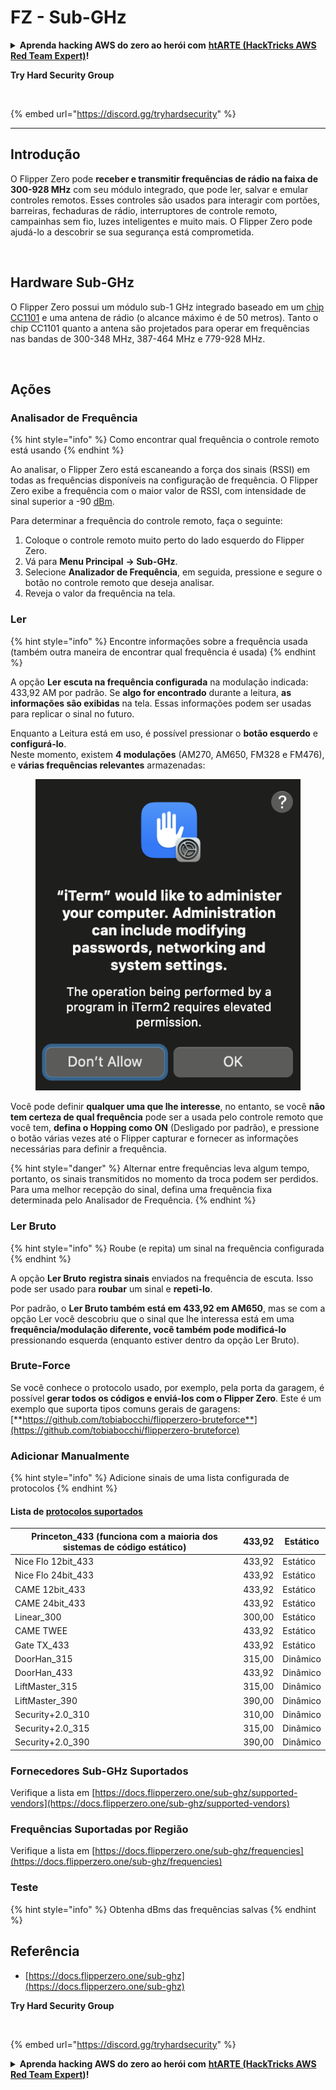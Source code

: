 # FZ - Sub-GHz

<details>

<summary><strong>Aprenda hacking AWS do zero ao herói com</strong> <a href="https://training.hacktricks.xyz/courses/arte"><strong>htARTE (HackTricks AWS Red Team Expert)</strong></a><strong>!</strong></summary>

Outras formas de apoiar o HackTricks:

* Se você quiser ver sua **empresa anunciada no HackTricks** ou **baixar o HackTricks em PDF** Confira os [**PLANOS DE ASSINATURA**](https://github.com/sponsors/carlospolop)!
* Adquira o [**swag oficial PEASS & HackTricks**](https://peass.creator-spring.com)
* Descubra [**A Família PEASS**](https://opensea.io/collection/the-peass-family), nossa coleção exclusiva de [**NFTs**](https://opensea.io/collection/the-peass-family)
* **Junte-se ao** 💬 [**grupo Discord**](https://discord.gg/hRep4RUj7f) ou ao [**grupo telegram**](https://t.me/peass) ou **siga-nos** no **Twitter** 🐦 [**@carlospolopm**](https://twitter.com/hacktricks\_live)**.**
* **Compartilhe seus truques de hacking enviando PRs para os** [**HackTricks**](https://github.com/carlospolop/hacktricks) e [**HackTricks Cloud**](https://github.com/carlospolop/hacktricks-cloud) repositórios do github.

</details>

**Try Hard Security Group**

<figure><img src="../.gitbook/assets/telegram-cloud-document-1-5159108904864449420.jpg" alt=""><figcaption></figcaption></figure>

{% embed url="https://discord.gg/tryhardsecurity" %}

***

## Introdução <a href="#kfpn7" id="kfpn7"></a>

O Flipper Zero pode **receber e transmitir frequências de rádio na faixa de 300-928 MHz** com seu módulo integrado, que pode ler, salvar e emular controles remotos. Esses controles são usados para interagir com portões, barreiras, fechaduras de rádio, interruptores de controle remoto, campainhas sem fio, luzes inteligentes e muito mais. O Flipper Zero pode ajudá-lo a descobrir se sua segurança está comprometida.

<figure><img src="../../../.gitbook/assets/image (3) (2) (1).png" alt=""><figcaption></figcaption></figure>

## Hardware Sub-GHz <a href="#kfpn7" id="kfpn7"></a>

O Flipper Zero possui um módulo sub-1 GHz integrado baseado em um [﻿](https://www.st.com/en/nfc/st25r3916.html#overview)﻿[chip CC1101](https://www.ti.com/lit/ds/symlink/cc1101.pdf) e uma antena de rádio (o alcance máximo é de 50 metros). Tanto o chip CC1101 quanto a antena são projetados para operar em frequências nas bandas de 300-348 MHz, 387-464 MHz e 779-928 MHz.

<figure><img src="../../../.gitbook/assets/image (1) (8) (1).png" alt=""><figcaption></figcaption></figure>

## Ações

### Analisador de Frequência

{% hint style="info" %}
Como encontrar qual frequência o controle remoto está usando
{% endhint %}

Ao analisar, o Flipper Zero está escaneando a força dos sinais (RSSI) em todas as frequências disponíveis na configuração de frequência. O Flipper Zero exibe a frequência com o maior valor de RSSI, com intensidade de sinal superior a -90 [dBm](https://en.wikipedia.org/wiki/DBm).

Para determinar a frequência do controle remoto, faça o seguinte:

1. Coloque o controle remoto muito perto do lado esquerdo do Flipper Zero.
2. Vá para **Menu Principal** **→ Sub-GHz**.
3. Selecione **Analizador de Frequência**, em seguida, pressione e segure o botão no controle remoto que deseja analisar.
4. Reveja o valor da frequência na tela.

### Ler

{% hint style="info" %}
Encontre informações sobre a frequência usada (também outra maneira de encontrar qual frequência é usada)
{% endhint %}

A opção **Ler** **escuta na frequência configurada** na modulação indicada: 433,92 AM por padrão. Se **algo for encontrado** durante a leitura, **as informações são exibidas** na tela. Essas informações podem ser usadas para replicar o sinal no futuro.

Enquanto a Leitura está em uso, é possível pressionar o **botão esquerdo** e **configurá-lo**.\
Neste momento, existem **4 modulações** (AM270, AM650, FM328 e FM476), e **várias frequências relevantes** armazenadas:

<figure><img src="../../../.gitbook/assets/image (28).png" alt=""><figcaption></figcaption></figure>

Você pode definir **qualquer uma que lhe interesse**, no entanto, se você **não tem certeza de qual frequência** pode ser a usada pelo controle remoto que você tem, **defina o Hopping como ON** (Desligado por padrão), e pressione o botão várias vezes até o Flipper capturar e fornecer as informações necessárias para definir a frequência.

{% hint style="danger" %}
Alternar entre frequências leva algum tempo, portanto, os sinais transmitidos no momento da troca podem ser perdidos. Para uma melhor recepção do sinal, defina uma frequência fixa determinada pelo Analisador de Frequência.
{% endhint %}

### **Ler Bruto**

{% hint style="info" %}
Roube (e repita) um sinal na frequência configurada
{% endhint %}

A opção **Ler Bruto** **registra sinais** enviados na frequência de escuta. Isso pode ser usado para **roubar** um sinal e **repeti-lo**.

Por padrão, o **Ler Bruto também está em 433,92 em AM650**, mas se com a opção Ler você descobriu que o sinal que lhe interessa está em uma **frequência/modulação diferente, você também pode modificá-lo** pressionando esquerda (enquanto estiver dentro da opção Ler Bruto).

### Brute-Force

Se você conhece o protocolo usado, por exemplo, pela porta da garagem, é possível **gerar todos os códigos e enviá-los com o Flipper Zero**. Este é um exemplo que suporta tipos comuns gerais de garagens: [**https://github.com/tobiabocchi/flipperzero-bruteforce**](https://github.com/tobiabocchi/flipperzero-bruteforce)

### Adicionar Manualmente

{% hint style="info" %}
Adicione sinais de uma lista configurada de protocolos
{% endhint %}

#### Lista de [protocolos suportados](https://docs.flipperzero.one/sub-ghz/add-new-remote) <a href="#id-3iglu" id="id-3iglu"></a>

| Princeton\_433 (funciona com a maioria dos sistemas de código estático) | 433,92 | Estático |
| --------------------------------------------------------------- | ------ | ------- |
| Nice Flo 12bit\_433                                             | 433,92 | Estático |
| Nice Flo 24bit\_433                                             | 433,92 | Estático |
| CAME 12bit\_433                                                 | 433,92 | Estático |
| CAME 24bit\_433                                                 | 433,92 | Estático |
| Linear\_300                                                     | 300,00 | Estático |
| CAME TWEE                                                       | 433,92 | Estático |
| Gate TX\_433                                                    | 433,92 | Estático |
| DoorHan\_315                                                    | 315,00 | Dinâmico |
| DoorHan\_433                                                    | 433,92 | Dinâmico |
| LiftMaster\_315                                                 | 315,00 | Dinâmico |
| LiftMaster\_390                                                 | 390,00 | Dinâmico |
| Security+2.0\_310                                               | 310,00 | Dinâmico |
| Security+2.0\_315                                               | 315,00 | Dinâmico |
| Security+2.0\_390                                               | 390,00 | Dinâmico |
### Fornecedores Sub-GHz Suportados

Verifique a lista em [https://docs.flipperzero.one/sub-ghz/supported-vendors](https://docs.flipperzero.one/sub-ghz/supported-vendors)

### Frequências Suportadas por Região

Verifique a lista em [https://docs.flipperzero.one/sub-ghz/frequencies](https://docs.flipperzero.one/sub-ghz/frequencies)

### Teste

{% hint style="info" %}
Obtenha dBms das frequências salvas
{% endhint %}

## Referência

* [https://docs.flipperzero.one/sub-ghz](https://docs.flipperzero.one/sub-ghz)

**Try Hard Security Group**

<figure><img src="../.gitbook/assets/telegram-cloud-document-1-5159108904864449420.jpg" alt=""><figcaption></figcaption></figure>

{% embed url="https://discord.gg/tryhardsecurity" %}

<details>

<summary><strong>Aprenda hacking AWS do zero ao herói com</strong> <a href="https://training.hacktricks.xyz/courses/arte"><strong>htARTE (HackTricks AWS Red Team Expert)</strong></a><strong>!</strong></summary>

Outras formas de apoiar o HackTricks:

* Se você deseja ver sua **empresa anunciada no HackTricks** ou **baixar o HackTricks em PDF** Confira os [**PLANOS DE ASSINATURA**](https://github.com/sponsors/carlospolop)!
* Adquira o [**swag oficial PEASS & HackTricks**](https://peass.creator-spring.com)
* Descubra [**A Família PEASS**](https://opensea.io/collection/the-peass-family), nossa coleção exclusiva de [**NFTs**](https://opensea.io/collection/the-peass-family)
* **Junte-se ao** 💬 [**grupo Discord**](https://discord.gg/hRep4RUj7f) ou ao [**grupo telegram**](https://t.me/peass) ou **siga-nos** no **Twitter** 🐦 [**@carlospolopm**](https://twitter.com/hacktricks\_live)**.**
* **Compartilhe seus truques de hacking enviando PRs para os repositórios** [**HackTricks**](https://github.com/carlospolop/hacktricks) e [**HackTricks Cloud**](https://github.com/carlospolop/hacktricks-cloud).

</details>
